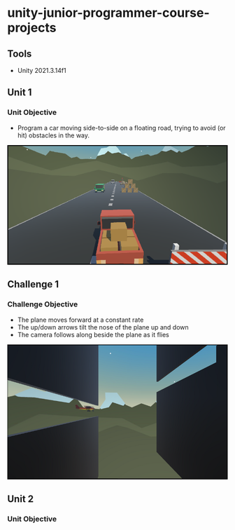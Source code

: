 # unity-junior-programmer-course-projects


## Tools

* Unity 2021.3.14f1

 
## Unit 1

### Unit Objective

* Program a car moving side-to-side on a floating road, trying to avoid (or hit) obstacles in the way.
  

![](Screenshots/unit1-screenshot1.png)  


 
## Challenge 1

### Challenge Objective

* The plane moves forward at a constant rate
* The up/down arrows tilt the nose of the plane up and down
* The camera follows along beside the plane as it flies


![](Screenshots/challenge1-screenshot1.png)  

 
## Unit 2

### Unit Objective
